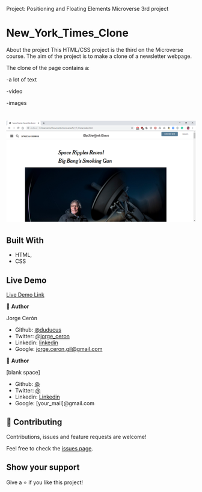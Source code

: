 Project: Positioning and Floating Elements
Microverse 3rd project

# New_York_Times_Clone

About the project
This HTML/CSS project is the third on the Microverse course. The aim of the project is to make a clone of a newsletter webpage. 

The clone of the page contains a: 

-a lot of text

-video

-images

![screenshot](./img/app_screenshot.png)
=======


## Built With

- HTML,
- CSS

## Live Demo

[Live Demo Link](http://htmlpreview.github.io/?https://github.com/duducus/N_Y_T_Clone/blob/feature/index.html)


👤 **Author**

Jorge Cerón 
- Github: [@duducus](https://github.com/duducus)
- Twitter: [@jorge_ceron](https://twitter.com/ceronjorge1)
- Linkedin: [linkedin](https://www.linkedin.com/in/jorge-francisco-cer%C3%B3n-gil-343583113/)
- Google: jorge.ceron.gil@gmail.com


👤 **Author**

[blank space]
- Github: [@]()
- Twitter: [@]()
- Linkedin: [Linkedin]()
- Google: [your_mail]@gmail.com


## 🤝 Contributing

Contributions, issues and feature requests are welcome!

Feel free to check the [issues page](https://github.com/duducus/N_Y_T_Clone/issues).

## Show your support

Give a ⭐️ if you like this project!

